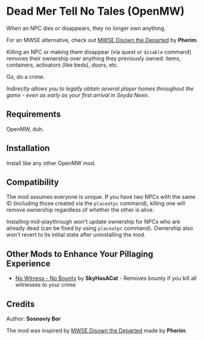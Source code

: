 # Dead Mer Tell No Tales (OpenMW)

When an NPC dies or disappears, they no longer own anything.

For an MWSE alternative, check out [MWSE Disown the Departed](https://www.nexusmods.com/morrowind/mods/55315) by **Pherim**.

Killing an NPC or making them disappear (via quest or `disable` command) removes their ownership over anything they previously owned: items, containers, activators (like beds), doors, etc.

Go, do a crime.

*Indirectly allows you to legally obtain several player homes throughout the game - even as early as your first arrival in Seyda Neen.*

## Requirements

OpenMW, duh.

## Installation

Install like any other OpenMW mod.

## Compatibility

The mod assumes everyone is unique. If you have two NPCs with the same ID (including those created via the `placeatpc` command), killing one will remove ownership regardless of whether the other is alive.

Installing mid-playthrough won't update ownership for NPCs who are already dead (can be fixed by using `placeatpc` command). Ownership also won't revert to its initial state after uninstalling the mod.

## Other Mods to Enhance Your Pillaging Experience

- [No Witness - No Bounty](https://www.nexusmods.com/morrowind/mods/53384) by **SkyHasACat** - Removes bounty if you kill all witnesses to your crime.

## Credits

Author: **Sosnoviy Bor**

The mod was inspired by [MWSE Disown the Departed](https://www.nexusmods.com/morrowind/mods/55315) made by **Pherim**.